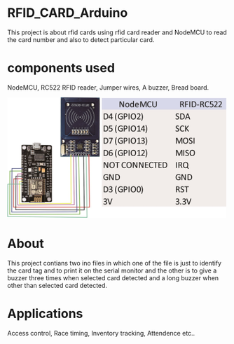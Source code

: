 # RFID_CARD_Arduino
This project is about rfid cards using rfid card reader and NodeMCU to read the card number and also to detect particular card.
# components used
NodeMCU,
RC522 RFID reader,
Jumper wires,
A buzzer,
Bread board. 

<img src="Circuit/connections.jpg" width="500">


# About
This project contians two ino files in which one of the file is just to identify the card tag and to print it on the serial monitor and the other is to give a buzzer three times when selected card detected and a long buzzer when other than selected card detected.

# Applications
Access control,
Race timing,
Inventory tracking,
Attendence etc..
